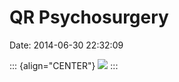 QR Psychosurgery
================

Date: 2014-06-30 22:32:09

::: {align="CENTER"}
[![](http://www.jwz.org/images/photo-973-thumb.jpg)](http://www.jwz.org/images/photo-973.jpg)
:::

